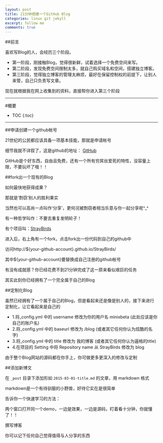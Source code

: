 ```yaml
---
layout: post
title: 21分钟搭建一个GitHub Blog
categories: linux git jekyll
excerpt: follow me
comments: true
---
```


##前言

喜欢写Blog的人，会经历三个阶段。

* 第一阶段，刚接触Blog，觉得很新鲜，试着选择一个免费空间来写。
* 第二阶段，发现免费空间限制太多，就自己购买域名和空间，搭建独立博客。
* 第三阶段，觉得独立博客的管理太麻烦，最好在保留控制权的前提下，让别人来管，自己只负责写文章。

现在就根据我在网上收集到的资料，直接帮你进入第三个阶段

---

#概要

* TOC
{:toc}


---


##申请创建一个github帐号

21世纪的公民都应该具备一项基本技能，那就是申请帐号

细节我就不详叙了，这是github的地址：
[GitHub](https://github.com/)

GitHub是个好东西，自由且免费，还有一个所有穷屌丝爱死的特性，没容量上限，不要玩坏了哦！！

##fork出一个现有的Blog

如何最快地获得成果？

那就是‘剽窃’别人的胜利果实

当然也可以高尚一点叫作‘分享’，更何况被剽窃者相当乐意与你一起分享呢^_^

有一种哲学叫作：不要去重复发明轮子！

有个项目叫：[StrayBirds](https://github.com/minixalpha/StrayBirds/tree/gh-pages)

进入后，右上角有一个fork，点击fork出一份代码到自己的github中

访问http://${your-github-account}.github.io/StrayBirds/

其中${your-github-account}要替换成自己注册的github帐号

有没有成就感？你已经花费不到21分钟完成了这一原来看似艰巨的任务

其实此刻你已经拥有了一个完全属于自己的Blog


##定制化Blog

虽然已经拥有了一个属于自己的Blog，但是看起来还是像是别人的，接下来进行定制化，让它看起来是自己的


* 1.将_config.yml 中的 username 修改为你的用户名 minixbeta (此处应该是你自己的账户名)
* 2.将_config.yml 中的 baseurl 修改为 /blog (或者其它任何你认为炫酷的名字)
* 3.将_config.yml 中的 title 修改为 我的博客 (或者其它任何你认为逼格的title)
* 4.在项目的 Setting 中将 Repository name 从 StrayBirds 修改为 blog 

由于整个Blog网站的源码都在你手上，你可做更多更深入的修改与定制


##添加新博文

在 `_post` 目录下添加形如 `2015-03-01-title.md` 的文章，用 markdown 格式

markdown是一个有待驯服的小野兽，好待它实在是很简单

告诉你一个快速学习的方法：

两个窗口打开同一个demo，一边是效果，一边是源码，盯着看十分钟，你就懂了！！

撰写博客

你可以记下任何自己觉得值得与人分享的东西



